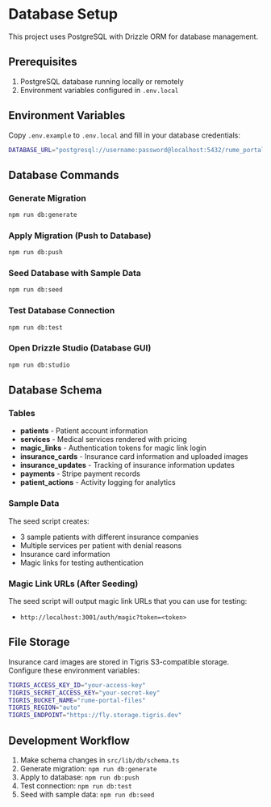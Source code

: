 # Database Setup

This project uses PostgreSQL with Drizzle ORM for database management.

## Prerequisites

1. PostgreSQL database running locally or remotely
2. Environment variables configured in `.env.local`

## Environment Variables

Copy `.env.example` to `.env.local` and fill in your database credentials:

```bash
DATABASE_URL="postgresql://username:password@localhost:5432/rume_portal"
```

## Database Commands

### Generate Migration
```bash
npm run db:generate
```

### Apply Migration (Push to Database)
```bash
npm run db:push
```

### Seed Database with Sample Data
```bash
npm run db:seed
```

### Test Database Connection
```bash
npm run db:test
```

### Open Drizzle Studio (Database GUI)
```bash
npm run db:studio
```

## Database Schema

### Tables

- **patients** - Patient account information
- **services** - Medical services rendered with pricing
- **magic_links** - Authentication tokens for magic link login
- **insurance_cards** - Insurance card information and uploaded images
- **insurance_updates** - Tracking of insurance information updates
- **payments** - Stripe payment records
- **patient_actions** - Activity logging for analytics

### Sample Data

The seed script creates:
- 3 sample patients with different insurance companies
- Multiple services per patient with denial reasons
- Insurance card information
- Magic links for testing authentication

### Magic Link URLs (After Seeding)

The seed script will output magic link URLs that you can use for testing:
- `http://localhost:3001/auth/magic?token=<token>`

## File Storage

Insurance card images are stored in Tigris S3-compatible storage. Configure these environment variables:

```bash
TIGRIS_ACCESS_KEY_ID="your-access-key"
TIGRIS_SECRET_ACCESS_KEY="your-secret-key"
TIGRIS_BUCKET_NAME="rume-portal-files"
TIGRIS_REGION="auto"
TIGRIS_ENDPOINT="https://fly.storage.tigris.dev"
```

## Development Workflow

1. Make schema changes in `src/lib/db/schema.ts`
2. Generate migration: `npm run db:generate`
3. Apply to database: `npm run db:push`
4. Test connection: `npm run db:test`
5. Seed with sample data: `npm run db:seed`